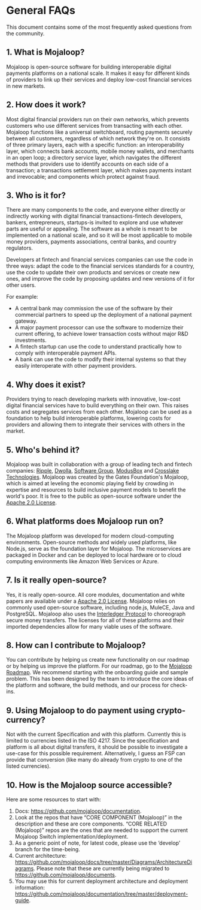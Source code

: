 # General FAQs

This document contains some of the most frequently asked questions from the community.

## 1. What is Mojaloop?
 
Mojaloop is open-source software for building interoperable digital payments platforms on a national scale. It makes it easy for different kinds of providers to link up their services and deploy low-cost financial services in new markets.


## 2. How does it work?
 
Most digital financial providers run on their own networks, which prevents customers who use different services from transacting with each other. Mojaloop functions like a universal switchboard, routing payments securely between all customers, regardless of which network they're on. It consists of three primary layers, each with a specific function: an interoperability layer, which connects bank accounts, mobile money wallets, and merchants in an open loop; a directory service layer, which navigates the different methods that providers use to identify accounts on each side of a transaction; a transactions settlement layer, which makes payments instant and irrevocable; and components which protect against fraud.

## 3. Who is it for?
  
There are many components to the code, and everyone either directly or indirectly working with digital financial transactions-fintech developers, bankers, entrepreneurs, startups-is invited to explore and use whatever parts are useful or appealing. The software as a whole is meant to be implemented on a national scale, and so it will be most applicable to mobile money providers, payments associations, central banks, and country regulators.

Developers at fintech and financial services companies can use the code in three ways: adapt the code to the financial services standards for a country, use the code to update their own products and services or create new ones, and improve the code by proposing updates and new versions of it for other users.

For example:

- A central bank may commission the use of the software by their commercial partners to speed up the deployment of a national payment gateway.
- A major payment processor can use the software to modernize their current offering, to achieve lower transaction costs without major R&D investments.
- A fintech startup can use the code to understand practically how to comply with interoperable payment APIs.
- A bank can use the code to modify their internal systems so that they easily interoperate with other payment providers.

## 4. Why does it exist? 

Providers trying to reach developing markets with innovative, low-cost digital financial services have to build everything on their own. This raises costs and segregates services from each other. Mojaloop can be used as a foundation to help build interoperable platforms, lowering costs for providers and allowing them to integrate their services with others in the market.

## 5. Who's behind it? 

Mojaloop was built in collaboration with a group of leading tech and fintech companies: [Ripple](https://github.com/ripple), [Dwolla](https://github.com/dwolla), [Software Group](http://www.softwaregroup-bg.com/), [ModusBox](http://www.modusbox.com/) and [Crosslake Technologies](http://www.crosslaketech.com/). Mojaloop was created by the Gates Foundation's Mojaloop, which is aimed at leveling the economic playing field by crowding in expertise and resources to build inclusive payment models to benefit the world's poor. It is free to the public as open-source software under the [Apache 2.0 License](http://www.apache.org/licenses/LICENSE-2.0).

## 6. What platforms does Mojaloop run on? 

The Mojaloop platform was developed for modern cloud-computing environments. Open-source methods and widely used platforms, like Node.js, serve as the foundation layer for Mojaloop. The microservices are packaged in Docker and can be deployed to local hardware or to cloud computing environments like Amazon Web Services or Azure.

## 7. Is it really open-source? 

Yes, it is really open-source. All core modules, documentation and white papers are available under a [Apache 2.0 License](http://www.apache.org/licenses/LICENSE-2.0). Mojaloop relies on commonly used open-source software, including node.js, MuleCE, Java and PostgreSQL. Mojaloop also uses the [Interledger Protocol](https://github.com/interledger) to choreograph secure money transfers. The licenses for all of these platforms and their imported dependencies allow for many viable uses of the software.

## 8. How can I contribute to Mojaloop?

You can contribute by helping us create new functionality on our roadmap or by helping us improve the platform. For our roadmap, go to the [Mojaloop Roadmap](https://docs.mojaloop.io/community/mojaloop-roadmap.html). We recommend starting with the onboarding guide and sample problem. This has been designed by the team to introduce the core ideas of the platform and software, the build methods, and our process for check-ins.
    
## 9. Using Mojaloop to do payment using crypto-currency?

Not with the current Specification and with this platform. Currently this is limited to currencies listed in the ISO 4217. Since the specification and platform is all about digital transfers, it should be possible to investigate a use-case for this possible requirement. Alternatively, I guess an FSP can provide that conversion (like many do already from crypto to one of the listed currencies).

## 10. How is the Mojaloop source accessible?

Here are some resources to start with:
1. Docs: https://github.com/mojaloop/documentation.
2. Look at the repos that have “CORE COMPONENT (Mojaloop)” in the description and these are core components. “CORE RELATED (Mojaloop)” repos are the ones that are needed to support the current Mojaloop Switch implementation/deployment.
3. As a generic point of note, for latest code, please use the ‘develop’ branch for the time-being.
4. Current architecture: https://github.com/mojaloop/docs/tree/master/Diagrams/ArchitectureDiagrams. Please note that these are currently being migrated to https://github.com/mojaloop/documents.
5. You may use this for current deployment architecture and deployment information: https://github.com/mojaloop/documentation/tree/master/deployment-guide.

